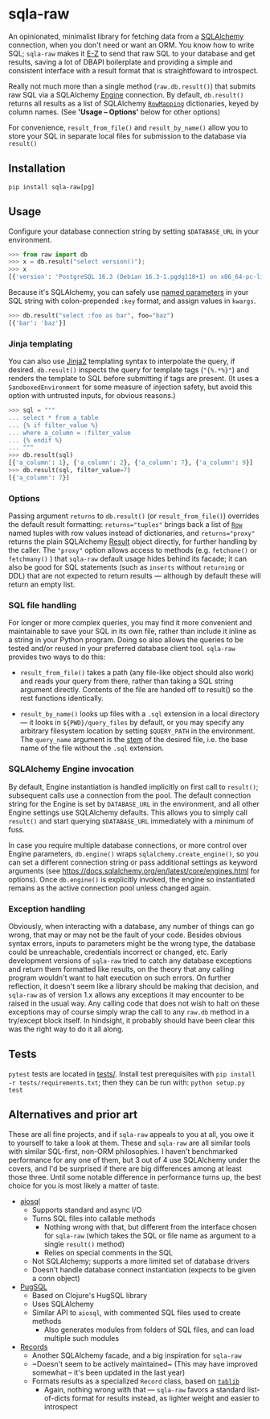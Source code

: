 # sqla-raw

An opinionated, minimalist library for fetching data from a [SQLAlchemy](https://www.sqlalchemy.org/) connection, when you don't need or want an ORM. You know how to write SQL; `sqla-raw` makes it [E-Z](https://media.giphy.com/media/zcCGBRQshGdt6/source.gif) to send that raw SQL to your database and get results, saving a lot of DBAPI boilerplate and providing a simple and consistent interface with a result format that is straightfoward to introspect.

Really not much more than a single method (`raw.db.result()`) that submits raw SQL via a SQLAlchemy [Engine](https://docs.sqlalchemy.org/en/latest/core/connections.html#sqlalchemy.engine.Engine) connection. By default, `db.result()` returns all results as a list of SQLAlchemy [`RowMapping`](https://docs.sqlalchemy.org/en/20/core/connections.html#sqlalchemy.engine.RowMapping) dictionaries, keyed by column names. (See __'Usage – Options'__ below for other options)

For convenience, `result_from_file()` and `result_by_name()` allow you to store your SQL in separate local files for submission to the database via `result()` 

## Installation

`pip install sqla-raw[pg]`

## Usage

Configure your database connection string by setting `$DATABASE_URL` in your environment.

```python
>>> from raw import db
>>> x = db.result("select version()");
>>> x
[{'version': 'PostgreSQL 16.3 (Debian 16.3-1.pgdg110+1) on x86_64-pc-linux-gnu, compiled by gcc (Debian 10.2.1-6) 10.2.1 20210110, 64-bit'}]
```

Because it's SQLAlchemy, you can safely use [named parameters](https://docs.sqlalchemy.org/en/latest/core/sqlelement.html?highlight=textclause#sqlalchemy.sql.expression.TextClause.bindparams) in your SQL string with colon-prepended `:key` format, and assign values in `kwargs`.

```python
>>> db.result("select :foo as bar", foo="baz")
[{'bar': 'baz'}]
```

### Jinja templating

You can also use [Jinja2](https://palletsprojects.com/p/jinja/) templating syntax to interpolate the query, if desired. `db.result()` inspects the query for template tags (`"{%.*%}"`) and renders the template to SQL before submitting if tags are present. (It uses a `SandboxedEnvironment` for some measure of injection safety, but avoid this option with untrusted inputs, for obvious reasons.)

```python
>>> sql = """
... select * from a_table
... {% if filter_value %}
... where a_column = :filter_value
... {% endif %}
... """
>>> db.result(sql)
[{'a_column': 1}, {'a_column': 2}, {'a_column': 7}, {'a_column': 9}]
>>> db.result(sql, filter_value=7)
[{'a_column': 7}]
```

### Options

Passing argument `returns` to `db.result()` (or `result_from_file()`) overrides the default result formatting: `returns="tuples"` brings back a list of [`Row`](https://docs.sqlalchemy.org/en/20/core/connections.html#sqlalchemy.engine.Row) named tuples with row values instead of dictionaries, and `returns="proxy"` returns the plain SQLAlchemy [Result](https://docs.sqlalchemy.org/en/latest/core/connections.html?highlight=resultproxy#sqlalchemy.engine.Result) object directly, for further handling by the caller. The `"proxy"` option allows access to methods (e.g. `fetchone()` or `fetchmany()` ) that `sqla-raw` default usage hides behind its facade; it can also be good for SQL statements (such as `inserts` without `returning` or DDL) that are not expected to return results — although by default these will return an empty list.

### SQL file handling

For longer or more complex queries, you may find it more convenient and maintainable to save your SQL in its own file, rather than include it inline as a string in your Python program. Doing so also allows the queries to be tested and/or reused in your preferred database client tool. `sqla-raw` provides two ways to do this:

- `result_from_file()` takes a path (any file-like object should also work) and reads your query from there, rather than taking a SQL string argument directly. Contents of the file are handed off to result() so the rest functions identically.

- `result_by_name()` looks up files with a `.sql` extension in a local directory — it looks in `${PWD}/query_files` by default, or you may specify any arbitrary filesystem location by setting `$QUERY_PATH` in the environment. The `query_name` argument is the [stem](https://docs.python.org/3/library/pathlib.html#pathlib.PurePath.stem) of the desired file, i.e. the base name of the file without the `.sql` extension.

### SQLAlchemy Engine invocation

By default, Engine instantiation is handled implicitly on first call to `result()`; subsequent calls use a connection from the pool. The default connection string for the Engine is set by `DATABASE_URL` in the environment, and all other Engine settings use SQLAlchemy defaults. This allows you to simply call `result()` and start querying `$DATABASE_URL` immediately with a minimum of fuss. 

In case you require multiple database connections, or more control over Engine parameters, `db.engine()` wraps `sqlalchemy.create_engine()`, so you can set a different connection string or pass additional settings as keyword arguments (see https://docs.sqlalchemy.org/en/latest/core/engines.html for options). Once `db.engine()` is explicitly invoked, the engine so instantiated remains as the active connection pool unless changed again.


### Exception handling

Obviously, when interacting with a database, any number of things can go wrong, that may or may not be the fault of your code. Besides obvious syntax errors, inputs to parameters might be the wrong type, the database could be unreachable, credentials incorrect or changed, etc. Early development versions of `sqla-raw` tried to catch any database exceptions and return them formatted like results, on the theory that any calling program wouldn't want to halt execution on such errors. On further reflection, it doesn't seem like a library should be making that decision, and `sqla-raw` as of version 1.x allows any exceptions it may encounter to be raised in the usual way. Any calling code that does not wish to halt on these exceptions may of course simply wrap the call to any `raw.db` method in a try/except block itself. In hindsight, it probably should have been clear this was the right way to do it all along.

## Tests

`pytest` tests are located in [tests/](tests/). Install test prerequisites with `pip install -r tests/requirements.txt`; then they can be run with: `python setup.py test` 

## Alternatives and prior art

These are all fine projects, and if `sqla-raw` appeals to you at all, you owe it to yourself to take a look at them. These and `sqla-raw` are all similar tools with similar SQL-first, non-ORM philosophies. I haven't benchmarked performance for any one of them, but 3 out of 4 use SQLAlchemy under the covers, and I'd be surprised if there are big differences among at least those three. Until some notable difference in performance turns up, the best choice for you is most likely a matter of taste.

- [aiosql](https://github.com/nackjicholson/aiosql) 
  - Supports standard and async I/O
  - Turns SQL files into callable methods
    - Nothing wrong with that, but different from the interface chosen for `sqla-raw` (which takes the SQL or file name as argument to a single `result()` method)
    - Relies on special comments in the SQL
  - Not SQLAlchemy; supports a more limited set of database drivers
  - Doesn't handle database connect instantiation (expects to be given a conn object)
- [PugSQL](https://pugsql.org/)
  - Based on Clojure's HugSQL library
  - Uses SQLAlchemy
  - Similar API to `aiosql`, with commented SQL files used to create methods
    - Also generates modules from folders of SQL files, and can load multiple such modules
- [Records](https://github.com/kennethreitz-archive/records)
  - Another SQLAlchemy facade, and a big inspiration for `sqla-raw`
  - ~Doesn't seem to be actively maintained~ (This may have improved somewhat – it's been updated in the last year)
  - Formats results as a specialized `Record` class, based on [`tablib`](http://docs.python-tablib.org/en/latest/)
    - Again, nothing wrong with that — `sqla-raw` favors a standard list-of-dicts format for results instead, as lighter weight and easier to introspect
